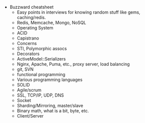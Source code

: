 * Buzzward cheatsheet
    * Easy points in interviews for knowing random stuff like gems,
      caching/redis.
    * Redis, Memcache, Mongo, NoSQL
    * Operating System
    * ACID
    * Capistrano
    * Concerns
    * STI, Polymorphic assocs
    * Decorators
    * ActiveModel::Serializers
    * Nginx, Apache, Puma, etc., proxy server, load balancing
    * git, SVN
    * functional programming
    * Various programming languages
    * SOLID
    * Agile/scrum
    * SSL, TCP/IP, UDP, DNS
    * Socket
    * Sharding/Mirroring, master/slave
    * Binary math, what is a bit, byte, etc.
    * Client/Server
